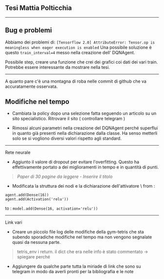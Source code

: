 **Tesi Mattia Polticchia**
---
---

Bug e problemi
---
Abbiamo dei problemi di: 
`[Tensorflow 2.0] AttributeError: Tensor.op is meaningless when eager execution is enabled`
Una possibile soluzione è questo `train_interval=4` messo nella creazione dell' DQNAgent.

Possibile step, creare una funzione che crei dei grafici coi dati dei vari train. Potrebbe essere interessante da mostrare nella tesi.

---

A quanto pare c'è una montagna di roba nelle commit di github che va accuratamente osservata.

Modifiche nel tempo
---
* Cambiata la policy dopo una selezione fatta seguendo un articolo su un sito 
specialistico. Ritrovare il sito ( controllare telegram )

* Rimossi alcuni parametri nella creazione del DQNAgent perché superflui in quanto già presenti nella dichiarazione dalla classe. Ha senso metterli solo  se si vogliono diversi valori rispetto agli standard.

---
Rete neurale
* Aggiunto il valore di dropout per evitare l'overfitting. Questo ha effettivamente portato a dei miglioramenti in tempo e in quantità di punti.
>_Paper di 30 pagine da leggere - Inserire il titolo_
* Modificata la struttura dei nodi e la dichiarazione dell'attivatore \\
from :
```
agent.add(Dense(16))
agent.add(Activation('relu'))
```
to : 
 `model.add(Dense(16, activation='relu'))`


---
Link vari
* Creare un piccolo file log delle modifiche della gym-tetris che sta subendo sporadiche modifiche nel tempo ma non vengono segnalate quasi da nessuna parte.
>tetris_env i return.
>il dict che era nelle info è stato commentato -> spiegare perché

* Aggiungere da qualche parte tutta la miriade di link che sono su telegram in modo da averli pronti per la bibliografia e le note
